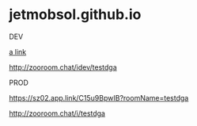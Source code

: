 # jetmobsol.github.io

DEV

[a link](https://sz02.test-app.link/0aRdqFozIB?roomName=testdga)

http://zooroom.chat/idev/testdga



PROD     

https://sz02.app.link/C15u9BpwIB?roomName=testdga

http://zooroom.chat/i/testdga



